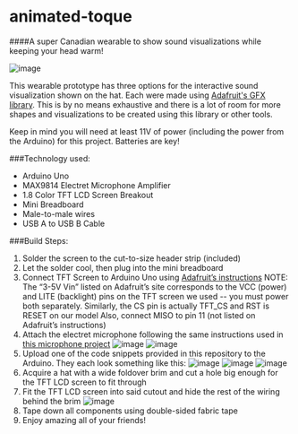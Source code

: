 # animated-toque
####A super Canadian wearable to show sound visualizations while keeping your head warm!

![image](https://cloud.githubusercontent.com/assets/9125578/7426384/b90b9e44-ef91-11e4-8f69-81063da3716e.png)

This wearable prototype has three options for the interactive sound visualization shown on the hat.
Each were made using [Adafruit's GFX library](https://github.com/adafruit/Adafruit-GFX-Library).
This is by no means exhaustive and there is a lot of room for more shapes and visualizations to be created using this library or other tools.

Keep in mind you will need at least 11V of power (including the power from the Arduino) for this project. Batteries are key!

###Technology used:
* Arduino Uno
* MAX9814 Electret Microphone Amplifier 
* 1.8 Color TFT LCD Screen Breakout
* Mini Breadboard
* Male-to-male wires
* USB A to USB B Cable

###Build Steps:

1. Solder the screen to the cut-to-size header strip (included)
2. Let the solder cool, then plug into the mini breadboard
3. Connect TFT Screen to Arduino Uno using [Adafruit’s instructions](https://learn.adafruit.com/1-8-tft-display/breakout-wiring-and-test)
   NOTE: The “3-5V Vin” listed on Adafruit’s site corresponds to the VCC (power) and LITE (backlight) pins on the TFT screen we used -- you must power both separately. Similarly, the CS pin is actually TFT_CS and RST is RESET on our model
   Also, connect MISO to pin 11 (not listed on Adafruit’s instructions)
4. Attach the electret microphone following the same instructions used in [this microphone project](https://github.com/andkerel/obnoxious-sound-meter)
![image](https://cloud.githubusercontent.com/assets/9125578/7426368/8164e66c-ef91-11e4-863e-5c09bb5dca7e.png)
![image](https://cloud.githubusercontent.com/assets/9125578/7426370/871e87d4-ef91-11e4-9929-b8119bc956da.png)
5. Upload one of the code snippets provided in this repository to the Arduino. They each look something like this:
![image](https://cloud.githubusercontent.com/assets/9125578/7426377/abc9459c-ef91-11e4-9cc4-a92d2724a6b4.png)
![image](https://cloud.githubusercontent.com/assets/9125578/7426380/affa2050-ef91-11e4-9177-ef0853580c92.png)
![image](https://cloud.githubusercontent.com/assets/9125578/7426382/b462cae8-ef91-11e4-838e-7dff41857ef2.png)
6. Acquire a hat with a wide foldover brim and cut a hole big enough for the TFT LCD screen to fit through
7. Fit the TFT LCD screen into said cutout and hide the rest of the wiring behind the brim
![image](https://cloud.githubusercontent.com/assets/9125578/7426374/91a97fce-ef91-11e4-8d0e-506c445c69c1.png)
8. Tape down all components using double-sided fabric tape
9. Enjoy amazing all of your friends!

